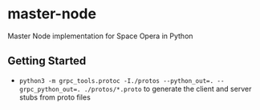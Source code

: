 # master-node
Master Node implementation for Space Opera in Python

## Getting Started
- `python3 -m grpc_tools.protoc -I./protos --python_out=. --grpc_python_out=. ./protos/*.proto` to generate the client and server stubs from proto files
